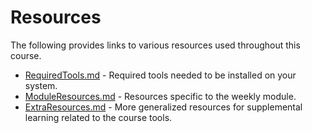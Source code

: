 # Resources

The following provides links to various resources used throughout this course. 


* [RequiredTools.md](RequiredTools.md) - Required tools needed to be installed on your system.
* [ModuleResources.md](ModuleResources.md) - Resources specific to the weekly module. 
* [ExtraResources.md](ExtraResources.md) - More generalized resources for supplemental learning related to the course tools. 